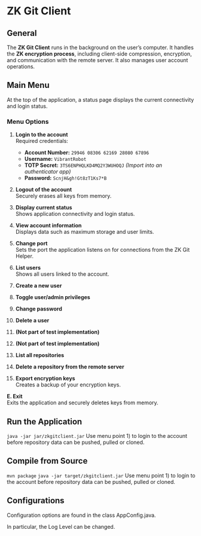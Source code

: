 # ZK Git Client

## General

The **ZK Git Client** runs in the background on the user’s computer. It handles the **ZK encryption process**, including client-side compression, encryption, and communication with the remote server. It also manages user account operations.

## Main Menu

At the top of the application, a status page displays the current connectivity and login status.

### Menu Options

1. **Login to the account**  
   Required credentials:
   - **Account Number:** `29946 08306 62169 28080 67896`
   - **Username:** `VibrantRobot`
   - **TOTP Secret:** `3TS6ENPHQLKD4MQ2Y3WUHOQJ` *(Import into an authenticator app)*
   - **Password:** `ScnjH&gh!Gt8zT1Ks7*B`

2. **Logout of the account**  
   Securely erases all keys from memory.

3. **Display current status**  
   Shows application connectivity and login status.

4. **View account information**  
   Displays data such as maximum storage and user limits.

5. **Change port**  
   Sets the port the application listens on for connections from the ZK Git Helper.

6. **List users**  
   Shows all users linked to the account.

7. **Create a new user**

8. **Toggle user/admin privileges**

9. **Change password**

10. **Delete a user**

11. **(Not part of test implementation)**

12. **(Not part of test implementation)**

13. **List all repositories**

14. **Delete a repository from the remote server**

15. **Export encryption keys**  
    Creates a backup of your encryption keys.

**E. Exit**  
Exits the application and securely deletes keys from memory.

## Run the Application

```java -jar jar/zkgitclient.jar```
Use menu point 1) to login to the account before repository data can be pushed, pulled or cloned.
 
## Compile from Source
 
```mvn package```
```java -jar target/zkgitclient.jar```
Use menu point 1) to login to the account before repository data can be pushed, pulled or cloned.
 
## Configurations
Configuration options are found in the class AppConfig.java.

In particular, the Log Level can be changed.
